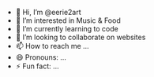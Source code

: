 - 👋 Hi, I’m @eerie2art
- 👀 I’m interested in Music & Food
- 🌱 I’m currently learning to code
- 💞️ I’m looking to collaborate on websites
- 📫 How to reach me ...
- 😄 Pronouns: ...
- ⚡ Fun fact: ...

<!---
eerie2art/eerie2art is a ✨ special ✨ repository because its `README.md` (this file) appears on your GitHub profile.
You can click the Preview link to take a look at your changes.
--->
